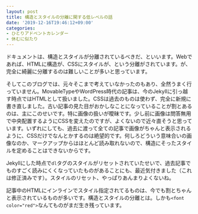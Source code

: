 ```yaml
---
layout: post
title: 構造とスタイルの分離に関する低レベルの話
date: '2019-12-16T19:46:12+09:00'
categories:
- ひとりアドベントカレンダー
- 休むに似たり
---
```


ドキュメントは、構造とスタイルが分離されているべきだ、といいます。Webであれば、HTMLに構造が、CSSにスタイルが、という分離がされています。が、完全に綺麗に分離するのは難しいことが多いと思っています。

そしてこのブログでは、元々そこまで考えていなかったのもあり、全然うまく行っていません。MovableTypeやWordPress時代の記事は、今のJekyllに引っ越す時点ではHTMLとして扱いました。CSSは過去のものは使わず、完全に新規に書き直しました。古い記事の見た目がおかしなことになっていることが割とあるのは、主にこのせいです。特に画像の扱いが曖昧です。少し前に画像は問答無用で中央配置するようにCSSを変えたのですが、よくないので近々直そうと思っています。いずれにしても、過去に渡って全ての記事で画像がちゃんと表示されるように、CSSだけでなんとかするのは絶望的です。何しろどういう意味合いの画像なのか、マークアップからはほとんど読み取れないので、構造にそったスタイルを定めることはできないからです。

Jekyllにした時点で`dl`タグのスタイルがリセットされていたせいで、過去記事でものすごく読みにくくなっていたものがあることにも、最近気付きました（これは修正済みです）。スタイルのリセット、やっぱりあんまりよくないね。

記事中のHTMLにインラインでスタイル指定されてるものは、今でも割とちゃんと表示されているものが多いです。構造とスタイルの分離とは。しかも`<font color="red">`なんてものがまだ生き残っています。
